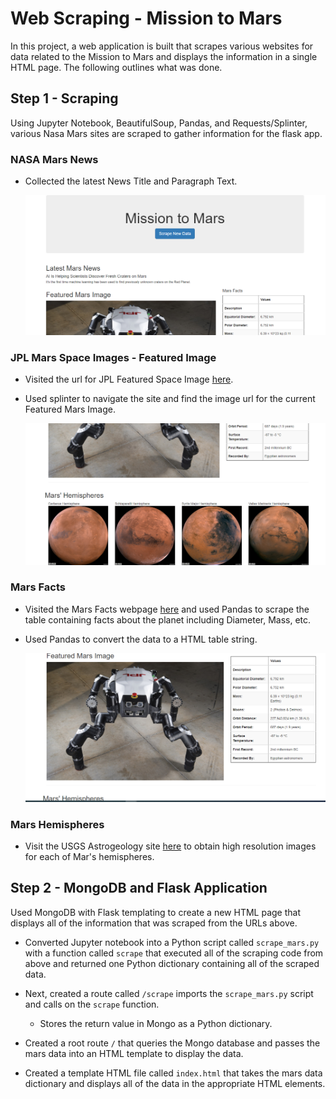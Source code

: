 # Web Scraping - Mission to Mars

In this project, a web application is built that scrapes various websites for data related to the Mission to Mars and displays the information in a single HTML page. The following outlines what was done.

## Step 1 - Scraping

Using Jupyter Notebook, BeautifulSoup, Pandas, and Requests/Splinter, various Nasa Mars sites are scraped to gather information for the flask app.


### NASA Mars News

* Collected the latest News Title and Paragraph Text. 

  ![mars_news](images/news.png)


### JPL Mars Space Images - Featured Image

* Visited the url for JPL Featured Space Image [here](https://www.jpl.nasa.gov/spaceimages/?search=&category=Mars).

* Used splinter to navigate the site and find the image url for the current Featured Mars Image.

  ![featured_image](images/featured_image.png)


### Mars Facts

* Visited the Mars Facts webpage [here](https://space-facts.com/mars/) and used Pandas to scrape the table containing facts about the planet including Diameter, Mass, etc.

* Used Pandas to convert the data to a HTML table string.

  ![mars_facts](images/mars_facts.png)


### Mars Hemispheres

* Visit the USGS Astrogeology site [here](https://astrogeology.usgs.gov/search/results?q=hemisphere+enhanced&k1=target&v1=Mars) to obtain high resolution images for each of Mar's hemispheres.


## Step 2 - MongoDB and Flask Application

Used MongoDB with Flask templating to create a new HTML page that displays all of the information that was scraped from the URLs above.

* Converted Jupyter notebook into a Python script called `scrape_mars.py` with a function called `scrape` that executed all of the scraping code from above and returned one Python dictionary containing all of the scraped data.

* Next, created a route called `/scrape` imports the `scrape_mars.py` script and calls on the `scrape` function.

  * Stores the return value in Mongo as a Python dictionary.

* Created a root route `/` that queries the Mongo database and passes the mars data into an HTML template to display the data.

* Created a template HTML file called `index.html` that takes the mars data dictionary and displays all of the data in the appropriate HTML elements. 

